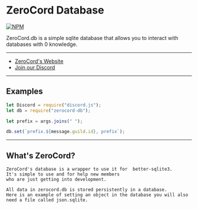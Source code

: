 # ZeroCord Database

[![NPM](https://nodei.co/npm/zerocord.db.png)](https://nodei.co/npm/zerocord.db/)

ZeroCord.db is a simple sqlite database that allows you to interact with databases with 0 knowledge.

---

- [ZeroCord's Website](https://zerocord.xyz/)
- [Join our Discord](https://discord.gg/JjQTQVp)

---

## Examples

```js
let Discord = require("discord.js");
let db = require("zerocord-db");

let prefix = args.joins(" ");

db.set(`prefix.${message.guild.id}, prefix`);
```

---

## What's ZeroCord?

```
ZeroCord's database is a wrapper to use it for  better-sqlite3.
It's simple to use and for help new members
who are just getting into development.
```

```
All data in zerocord.db is stored persistently in a database.
Here is an example of setting an object in the database you will also 
need a file called json.sqlite.
```

